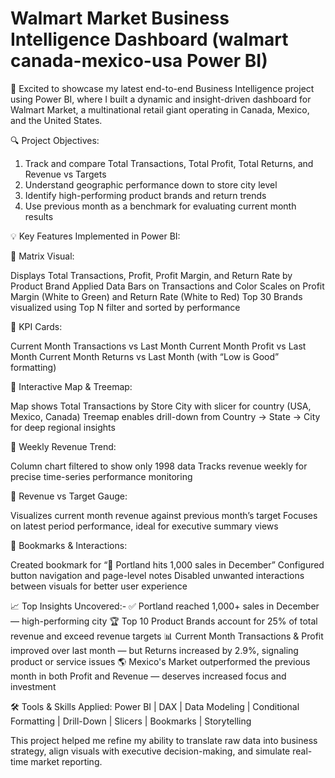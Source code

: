 # Walmart Market Business Intelligence Dashboard (walmart canada-mexico-usa Power BI)
🚀 Excited to showcase my latest end-to-end Business Intelligence project using Power BI, where I built a dynamic and insight-driven dashboard for Walmart Market, a multinational retail giant operating in Canada, Mexico, and the United States.

🔍 Project Objectives:
1. Track and compare Total Transactions, Total Profit, Total Returns, and Revenue vs Targets
2. Understand geographic performance down to store city level
3. Identify high-performing product brands and return trends
4. Use previous month as a benchmark for evaluating current month results

💡 Key Features Implemented in Power BI:

🔹 Matrix Visual:

Displays Total Transactions, Profit, Profit Margin, and Return Rate by Product Brand
Applied Data Bars on Transactions and Color Scales on Profit Margin (White to Green) and Return Rate (White to Red)
Top 30 Brands visualized using Top N filter and sorted by performance

🔹 KPI Cards:

Current Month Transactions vs Last Month
Current Month Profit vs Last Month
Current Month Returns vs Last Month (with “Low is Good” formatting)

🔹 Interactive Map & Treemap:

Map shows Total Transactions by Store City with slicer for country (USA, Mexico, Canada)
Treemap enables drill-down from Country → State → City for deep regional insights

🔹 Weekly Revenue Trend:

Column chart filtered to show only 1998 data
Tracks revenue weekly for precise time-series performance monitoring

🔹 Revenue vs Target Gauge:

Visualizes current month revenue against previous month’s target
Focuses on latest period performance, ideal for executive summary views

🔹 Bookmarks & Interactions:

Created bookmark for “📍 Portland hits 1,000 sales in December”
Configured button navigation and page-level notes
Disabled unwanted interactions between visuals for better user experience

📈 Top Insights Uncovered:-
✅ Portland reached 1,000+ sales in December — high-performing city
🏆 Top 10 Product Brands account for 25% of total revenue and exceed revenue targets
📊 Current Month Transactions & Profit improved over last month — but Returns increased by 2.9%, signaling product or service issues
🌎 Mexico's Market outperformed the previous month in both Profit and Revenue — deserves increased focus and investment

🛠️ Tools & Skills Applied:
Power BI | DAX | Data Modeling | Conditional Formatting | Drill-Down | Slicers | Bookmarks | Storytelling

This project helped me refine my ability to translate raw data into business strategy, align visuals with executive decision-making, and simulate real-time market reporting.
